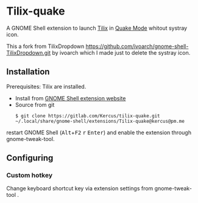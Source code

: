 # Tilix-quake

A GNOME Shell extension to launch [Tilix](https://github.com/gnunn1/tilix) in [Quake Mode](https://github.com/gnunn1/tilix/wiki/Quake-Mode) whitout systray icon. 


This a fork from TilixDropdown https://github.com/ivoarch/gnome-shell-TilixDropdown.git by ivoarch which I made just to delete the systray icon.

## Installation

Prerequisites: Tilix are installed.

* Install from [GNOME Shell extension website](https://extensions.gnome.org/extension/1185/tilix-dropdown/)
* Source from git
  ```
  $ git clone https://gitlab.com/Kercus/tilix-quake.git ~/.local/share/gnome-shell/extensions/Tilix-quake@kercus@pm.me
  ```
restart GNOME Shell (<kbd>Alt</kbd>+<kbd>F2</kbd> <kbd>r</kbd> <kbd>Enter</kbd>) and enable the extension through gnome-tweak-tool.

## Configuring

### Custom hotkey

Change keyboard shortcut key via extension settings from gnome-tweak-tool .
